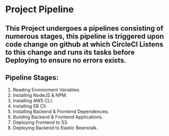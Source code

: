 # Project Pipeline

## This Project undergoes a pipelines consisting of numerous stages, this pipeline is triggered upon code change on github at which CircleCI Listens to this change and runs its tasks before Deploying to ensure no errors exists.

## Pipeline Stages:
1. Reading Environment Variables.
2. Installing NodeJS & NPM.
3. Installing AWS CLI.
4. Installing EB ClI.
5. Installing Backend & Frontend Dependencies.
6. Building Backend & Frontend Applications.
7. Deploying Frontend to S3.
8. Deploying Backend to Elastic Beanstalk.